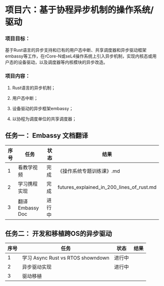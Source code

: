 # 项目六：基于协程异步机制的操作系统/驱动



### **项目目标：**

基于Rust语言的异步支持和已有的用户态中断、共享调度器和异步驱动框架embassy等工作，在rCore-N或seL4操作系统上引入异步机制，实现内核态或用户态的设备驱动，以及调度器等内核模块的异步改造。

### **项目内容：**

1. Rust语言的异步机制；

2. 用户态中断；

3. 设备驱动的异步框架embassy；

4. 以协程为调度单位的共享调度器；

   

## 任务一： Embassy 文档翻译
| 序号  | 任务  | 状态  | 结果  |
| --- | --- | --- | --- |
| 1   | 看教学视频 | 完成 | 《操作系统专题训练课》.md |
| 2   | 学习携程实现 | 完成 | futures_explained_in_200_lines_of_rust.md |
| 3   | 翻译 Embassy Doc | 进行中 |  |

## 任务二： 开发和移植跨OS的异步驱动

| 序号  | 任务  | 状态  | 结果  |
| --- | --- | --- | --- |
| 1   | 学习 Async Rust vs RTOS showndown | 进行中 |  |
| 2   | 异步驱动实现 | 进行中 | |
| 3   | 驱动移植 |  | |

